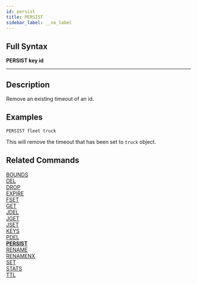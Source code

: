 ```yaml
---
id: persist
title: PERSIST
sidebar_label: __no_label
---
```


## Full Syntax

**PERSIST  key id**

---

## Description

Remove an existing timeout of an id.

## Examples

```tile38
PERSIST fleet truck
```

This will remove the timeout that has been set to `truck` object.

## Related Commands

[BOUNDS](bounds.html)<br>
[DEL](del.html)<br>
[DROP](drop.html)<br>
[EXPIRE](expire.html)<br>
[FSET](fset.html)<br>
[GET](get.html)<br>
[JDEL](jdel.html)<br>
[JGET](jget.html)<br>
[JSET](jset.html)<br>
[KEYS](keys.html)<br>
[PDEL](pdel.html)<br>
**[PERSIST](persist.html)**<br>
[RENAME](rename.html)<br>
[RENAMENX](renamenx.html)<br>
[SET](set.html)<br>
[STATS](stats.html)<br>
[TTL](ttl.html)<br>